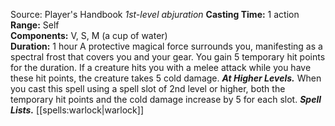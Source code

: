 Source: Player's Handbook
*1st-level abjuration*
**Casting Time:** 1 action  
**Range:** Self  
**Components:** V, S, M (a cup of water)  
**Duration:** 1 hour
A protective magical force surrounds you, manifesting as a spectral frost that covers you and your gear. You gain 5 temporary hit points for the duration. If a creature hits you with a melee attack while you have these hit points, the creature takes 5 cold damage.
***At Higher Levels.*** When you cast this spell using a spell slot of 2nd level or higher, both the temporary hit points and the cold damage increase by 5 for each slot.
***Spell Lists.*** [[spells:warlock|warlock]]